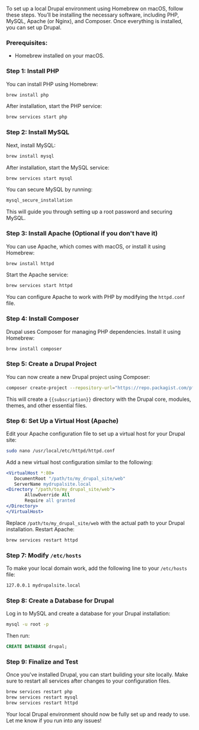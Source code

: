 To set up a local Drupal environment using Homebrew on macOS, follow these steps. You’ll be installing the necessary software, including PHP, MySQL, Apache (or Nginx), and Composer. Once everything is installed, you can set up Drupal.
### Prerequisites:
- Homebrew installed on your macOS.
### Step 1: Install PHP
You can install PHP using Homebrew:
```bash
brew install php
```
After installation, start the PHP service:
```bash
brew services start php
```
### Step 2: Install MySQL
Next, install MySQL:
```bash
brew install mysql
```
After installation, start the MySQL service:
```bash
brew services start mysql
```
You can secure MySQL by running:
```bash
mysql_secure_installation
```
This will guide you through setting up a root password and securing MySQL.
### Step 3: Install Apache (Optional if you don't have it)
You can use Apache, which comes with macOS, or install it using Homebrew:
```bash
brew install httpd
```
Start the Apache service:
```bash
brew services start httpd
```
You can configure Apache to work with PHP by modifying the `httpd.conf` file.
### Step 4: Install Composer
Drupal uses Composer for managing PHP dependencies. Install it using Homebrew:
```bash
brew install composer
```
### Step 5: Create a Drupal Project
You can now create a new Drupal project using Composer:
```bash
composer create-project --repository-url="https://repo.packagist.com/pfizer/" pfizer/{subscription}:dev-dev --stability dev -vvv foldername
```
This will create a `{{subscription}}` directory with the Drupal core, modules, themes, and other essential files.

### Step 6: Set Up a Virtual Host (Apache)
Edit your Apache configuration file to set up a virtual host for your Drupal site:
```bash
sudo nano /usr/local/etc/httpd/httpd.conf
```
Add a new virtual host configuration similar to the following:
```apache
<VirtualHost *:80>
   DocumentRoot "/path/to/my_drupal_site/web"
   ServerName mydrupalsite.local
<Directory "/path/to/my_drupal_site/web">
       AllowOverride All
       Require all granted
</Directory>
</VirtualHost>
```
Replace `/path/to/my_drupal_site/web` with the actual path to your Drupal installation.
Restart Apache:
```bash
brew services restart httpd
```
### Step 7: Modify `/etc/hosts`
To make your local domain work, add the following line to your `/etc/hosts` file:
```bash
127.0.0.1 mydrupalsite.local
```
### Step 8: Create a Database for Drupal
Log in to MySQL and create a database for your Drupal installation:
```bash
mysql -u root -p
```
Then run:
```sql
CREATE DATABASE drupal;
```

### Step 9: Finalize and Test
Once you've installed Drupal, you can start building your site locally. Make sure to restart all services after changes to your configuration files.
```bash
brew services restart php
brew services restart mysql
brew services restart httpd
```
Your local Drupal environment should now be fully set up and ready to use.
Let me know if you run into any issues!
